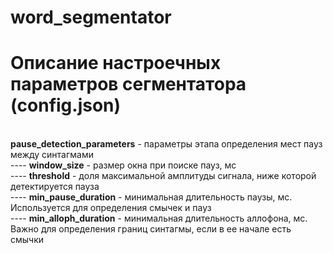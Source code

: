 # word_segmentator

<h1>Описание настроечных параметров сегментатора (config.json)</h1>
<br/>
<b>pause_detection_parameters</b> - параметры этапа определения мест пауз между синтагмами
<br/>
---- <b>window_size</b> - размер окна при поиске пауз, мс
<br/>
---- <b>threshold</b> - доля максимальной амплитуды сигнала, ниже которой детектируется пауза
<br/>
---- <b>min_pause_duration</b> - минимальная длительность паузы, мс. Используется для определения смычек и пауз
<br/>
---- <b>min_alloph_duration</b> - минимальная длительность аллофона, мс. Важно для определения границ синтагмы, если в ее начале есть смычки
